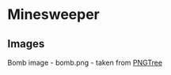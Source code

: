 # Minesweeper

## Images
Bomb image - bomb.png - taken from [PNGTree](https://pngtree.com/freepng/mine-bomb_5404055.html)